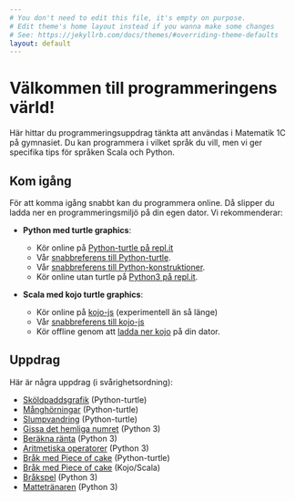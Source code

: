 ```yaml
---
# You don't need to edit this file, it's empty on purpose.
# Edit theme's home layout instead if you wanna make some changes
# See: https://jekyllrb.com/docs/themes/#overriding-theme-defaults
layout: default
---
```


# Välkommen till programmeringens värld!

Här hittar du programmeringsuppdrag tänkta att användas i Matematik 1C på gymnasiet. Du kan programmera i vilket språk du vill, men vi ger specifika tips för språken Scala och Python.

<!--
Om du inte har programmerat tidigare rekommenderar vi att du börjar med [Kojo/Scala](http://www.lth.se/programmera/).
-->

## Kom igång

För att komma igång snabbt kan du programmera online. Då slipper du ladda ner en programmeringsmiljö på din egen dator. Vi rekommenderar:

* **Python med turtle graphics**:
    * Kör online på [Python-turtle på repl.it](https://repl.it/languages/python_turtle)
    * Vår [snabbreferens till Python-turtle](programming/turtle-cheatsheet/python.md).
    * Vår [snabbreferens till Python-konstruktioner](programming/python/CHEATSHEET.md).
    * Kör online utan turtle på [Python3 på repl.it](https://repl.it/languages/python3).

* **Scala med kojo turtle graphics**:
    * Kör online på [kojo-js](http://kojojs.kogics.net/) (experimentell än så länge)
    * Vår [snabbreferens till kojo-js](programming/turtle-cheatsheet/scala.md)
    * Kör offline genom att [ladda ner kojo](http://www.lth.se/programmera/installera/) på din dator.


## Uppdrag

Här är några uppdrag (i svårighetsordning):

* [Sköldpaddsgrafik](exercises/turtle) (Python-turtle)
* [Månghörningar](exercises/back-to-start) (Python-turtle)
* [Slumpvandring](exercises/randomwalk) (Python-turtle)
* [Gissa det hemliga numret](exercises/guess-the-secret-number/) (Python 3)
* [Beräkna ränta](exercises/interest-rates) (Python 3)
* [Aritmetiska operatorer](exercises/implement-arithmetic-operators) (Python 3)
* [Bråk med Piece of cake](exercises/piece-of-cake/python.md) (Python-turtle)
* [Bråk med Piece of cake](exercises/piece-of-cake/scala.md) (Kojo/Scala)
* [Bråkspel](exercises/fractions) (Python 3)
* [Mattetränaren](exercises/math-exerciser) (Python 3)
